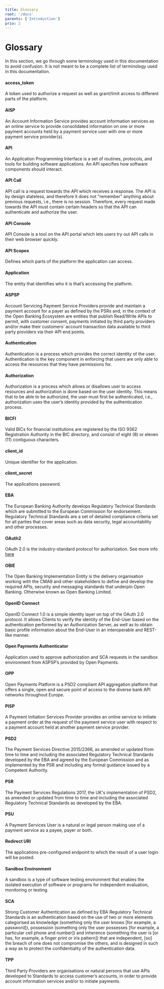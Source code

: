 ```yaml
---
title: Glossary
root: '/docs'
parents: ['Introduction']
prio: 2
---
```


# Glossary

In this section, we go through some terminology used in this documentation to avoid confusion. It is not meant to be a complete
list of terminology used in this documentation.

#### access_token

A token used to authorize a request as well as grant/limit access to different parts of the platform.

#### AISP

An Account Information Service provides account information services as an online service to provide consolidated information
on one or more payment accounts held by a payment service user with one or more payment service provider(s).

#### API

An Application Programming Interface is a set of routines, protocols, and tools for building software applications. An API
specifies how software components should interact.

#### API Call

API call is a request towards the API which receives a response. The API is by design stateless, and therefore it does not
"remember" anything about previous requests, i.e., there is no session. Therefore, every request made towards the API must
contain certain headers so that the API can authenticate and authorize the user.

#### API Console

API Console is a tool on the API portal which lets users try out API calls in their web browser quickly.

#### API Scopes

Defines which parts of the platform the application can access.

#### Application

The entity that identifies who it is that’s accessing the platform.

#### ASPSP

Account Servicing Payment Service Providers provide and maintain a payment account for a payer as defined by the PSRs and,
in the context of the Open Banking Ecosystem are entities that publish Read/Write APIs to permit, with customer consent,
payments initiated by third party providers and/or make their customers’ account transaction data available to third party
providers via their API end points.

#### Authentication

Authentication is a process which provides the correct identity of the user. Authentication is the key component in enforcing
that users are only able to access the resources that they have permissions for.

#### Authorization

Authorization is a process which allows or disallows user to access resources and authorization is done based on the user
identity. This means that to be able to be authorized, the user must first be authenticated, i.e., authorization uses the
user’s identity provided by the authentication process.

#### BICFI

Valid BICs for financial institutions are registered by the ISO 9362 Registration Authority in the BIC directory, and consist
of eight (8) or eleven (11) contiguous characters.

#### client_id

Unique identifier for the application.

#### client_secret

The applications password.

#### EBA

The European Banking Authority develops Regulatory Technical Standards which are submitted to the European Commission for
endorsement. Regulatory Technical Standards are a set of detailed compliance criteria set for all parties that cover areas
such as data security, legal accountability and other processes.

#### OAuth2

OAuth 2.0 is the industry-standard protocol for authorization. See more info [here](https://oauth.net/2/)

#### OBIE

The Open Banking Implementation Entity is the delivery organisation working with the CMA9 and other stakeholders to define
and develop the required APIs, security and messaging standards that underpin Open Banking. Otherwise known as Open Banking
Limited.

#### OpenID Connect

OpenID Connect 1.0 is a simple identity layer on top of the OAuth 2.0 protocol. It allows Clients to verify the identity
of the End-User based on the authentication performed by an Authorization Server, as well as to obtain basic profile information
about the End-User in an interoperable and REST-like manner.

#### Open Payments Authenticator

Application used to approve authorization and SCA requests in the sandbox environment from ASPSP’s provided by Open Payments.

#### OPP

Open Payments Platform is a PSD2 compliant API aggregation platform that offers a single, open and secure point of access
to the diverse bank API networks throughout Europe.

#### PISP

A Payment Initiation Services Provider provides an online service to initiate a payment order at the request of the payment
service user with respect to a payment account held at another payment service provider.

#### PSD2

The Payment Services Directive 2015/2366, as amended or updated from time to time and including the associated Regulatory
Technical Standards developed by the EBA and agreed by the European Commission and as implemented by the PSR and including
any formal guidance issued by a Competent Authority.

#### PSR

The Payment Services Regulations 2017, the UK's implementation of PSD2, as amended or updated from time to time and including
the associated Regulatory Technical Standards as developed by the EBA.

#### PSU

A Payment Services User is a natural or legal person making use of a payment service as a payee, payer or both.

#### Redirect URI

The applications pre-configured endpoint to which the result of a user login will be posted.

#### Sandbox Environment

A sandbox is a type of software testing environment that enables the isolated execution of software or programs for independent
evaluation, monitoring or testing.

#### SCA

Strong Customer Authentication as defined by EBA Regulatory Technical Standards is an authentication based on the use of
two or more elements categorised as knowledge (something only the user knows [for example, a password]), possession (something
only the user possesses [for example, a particular cell phone and number]) and inherence (something the user is [or has,
for example, a finger print or iris pattern]) that are independent, [so] the breach of one does not compromise the others,
and is designed in such a way as to protect the confidentiality of the authentication data.

#### TPP

Third Party Providers are organisations or natural persons that use APIs developed to Standards to access customer’s accounts,
in order to provide account information services and/or to initiate payments.
